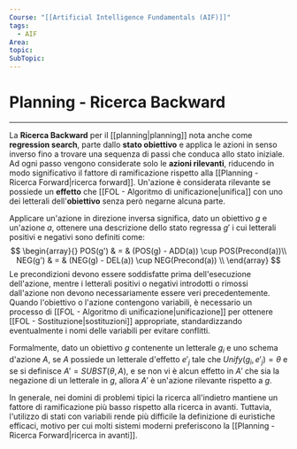 ```yaml
---
Course: "[[Artificial Intelligence Fundamentals (AIF)]]"
tags:
  - AIF
Area: 
topic: 
SubTopic: 
---
```


# Planning - Ricerca Backward
---
La **Ricerca Backward** per il [[planning|planning]] nota anche come **regression search**, parte dallo **stato obiettivo** e applica le azioni in senso inverso fino a trovare una sequenza di passi che conduca allo stato iniziale. 
Ad ogni passo vengono considerate solo le **azioni rilevanti**, riducendo in modo significativo il fattore di ramificazione rispetto alla [[Planning - Ricerca Forward|ricerca forward]]. Un'azione è considerata rilevante se possiede un **effetto** che [[FOL - Algoritmo di unificazione|unifica]] con uno dei letterali dell'**obiettivo** senza però negarne alcuna parte.  

Applicare un'azione in direzione inversa significa, dato un obiettivo $g$ e un'azione $a$, ottenere una descrizione dello stato regressa $g'$ i cui letterali positivi e negativi sono definiti come:  $$
\begin{array}{}
POS(g')  & = &  (POS(g) - ADD(a)) \cup POS(Precond(a))\\
NEG(g')  & = &  (NEG(g) - DEL(a)) \cup NEG(Precond(a)) \\
\end{array}
$$Le precondizioni devono essere soddisfatte prima dell'esecuzione dell'azione, mentre i letterali positivi o negativi introdotti o rimossi dall'azione non devono necessariamente essere veri precedentemente. Quando l'obiettivo o l'azione contengono variabili, è necessario un processo di [[FOL - Algoritmo di unificazione|unificazione]] per ottenere [[FOL - Sostituzione|sostituzioni]] appropriate, standardizzando eventualmente i nomi delle variabili per evitare conflitti.  

Formalmente, dato un obiettivo $g$ contenente un letterale $g_i$ e uno schema d'azione $A$, se $A$ possiede un letterale d'effetto $e'_j$ tale che $Unify(g_i, e'_j) = \theta$ e se si definisce $A' = SUBST(\theta, A)$, e se non vi è alcun effetto in $A'$ che sia la negazione di un letterale in $g$, allora $A'$ è un'azione rilevante rispetto a $g$.  

In generale, nei domini di problemi tipici la ricerca all'indietro mantiene un fattore di ramificazione più basso rispetto alla ricerca in avanti. Tuttavia, l'utilizzo di stati con variabili rende più difficile la definizione di euristiche efficaci, motivo per cui molti sistemi moderni preferiscono la [[Planning - Ricerca Forward|ricerca in avanti]].
